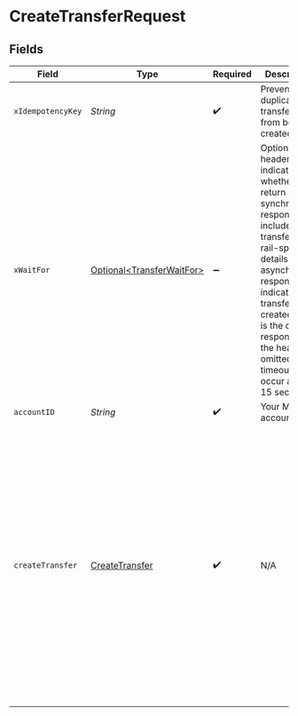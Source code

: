 # CreateTransferRequest


## Fields

| Field                                                                                                                                                                                                                                                                                             | Type                                                                                                                                                                                                                                                                                              | Required                                                                                                                                                                                                                                                                                          | Description                                                                                                                                                                                                                                                                                       | Example                                                                                                                                                                                                                                                                                           |
| ------------------------------------------------------------------------------------------------------------------------------------------------------------------------------------------------------------------------------------------------------------------------------------------------- | ------------------------------------------------------------------------------------------------------------------------------------------------------------------------------------------------------------------------------------------------------------------------------------------------- | ------------------------------------------------------------------------------------------------------------------------------------------------------------------------------------------------------------------------------------------------------------------------------------------------- | ------------------------------------------------------------------------------------------------------------------------------------------------------------------------------------------------------------------------------------------------------------------------------------------------- | ------------------------------------------------------------------------------------------------------------------------------------------------------------------------------------------------------------------------------------------------------------------------------------------------- |
| `xIdempotencyKey`                                                                                                                                                                                                                                                                                 | *String*                                                                                                                                                                                                                                                                                          | :heavy_check_mark:                                                                                                                                                                                                                                                                                | Prevents duplicate transfers from being created.                                                                                                                                                                                                                                                  |                                                                                                                                                                                                                                                                                                   |
| `xWaitFor`                                                                                                                                                                                                                                                                                        | [Optional\<TransferWaitFor>](../../models/components/TransferWaitFor.md)                                                                                                                                                                                                                          | :heavy_minus_sign:                                                                                                                                                                                                                                                                                | Optional header that indicates whether to return a synchronous response that includes full transfer and rail-specific details or an <br/>asynchronous response indicating the transfer was created (this is the default response if the header is omitted). A timeout will occur after 15 seconds. |                                                                                                                                                                                                                                                                                                   |
| `accountID`                                                                                                                                                                                                                                                                                       | *String*                                                                                                                                                                                                                                                                                          | :heavy_check_mark:                                                                                                                                                                                                                                                                                | Your Moov account ID.                                                                                                                                                                                                                                                                             |                                                                                                                                                                                                                                                                                                   |
| `createTransfer`                                                                                                                                                                                                                                                                                  | [CreateTransfer](../../models/components/CreateTransfer.md)                                                                                                                                                                                                                                       | :heavy_check_mark:                                                                                                                                                                                                                                                                                | N/A                                                                                                                                                                                                                                                                                               | {<br/>"source": {<br/>"paymentMethodID": "9506dbf6-4208-44c3-ad8a-e4431660e1f2"<br/>},<br/>"destination": {<br/>"paymentMethodID": "3f9969cf-a1f3-4d83-8ddc-229a506651cf"<br/>},<br/>"amount": {<br/>"currency": "USD",<br/>"value": 32945<br/>},<br/>"description": "Transfer from card to wallet",<br/>"metadata": {<br/>"optional": "metadata"<br/>}<br/>} |